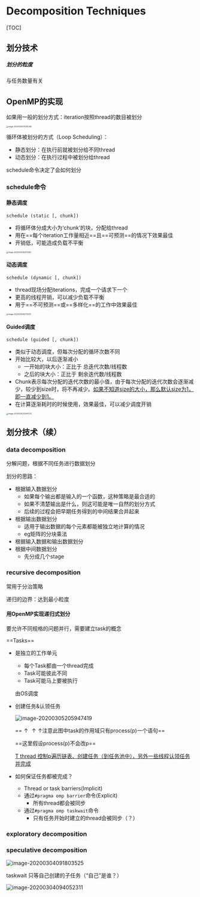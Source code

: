 # Decomposition Techniques

[TOC]

## 划分技术

##### 划分的粒度

与任务数量有关

## OpenMP的实现

如果用一般的划分方式：iteration按照thread的数目被划分

<img src="./typora-user-images/image-20200305175435380.png" alt="image-20200305175435380" style="zoom: 33%;" />

循环体被划分的方式（Loop Scheduling）：

- 静态划分：在执行前就被划分给不同thread
- 动态划分：在执行过程中被划分给thread

schedule命令决定了会如何划分

### schedule命令

#### 静态调度

`schedule (static [, chunk])`

- 将循环体分成大小为‘chunk’的块，分配给thread
- 用在==每个iteration工作量相近==且==可预测==的情况下效果最佳
- 开销低，可能造成负载不平衡

<img src="./typora-user-images/image-20200305182517683.png" alt="image-20200305182517683" style="zoom: 33%;" />

#### 动态调度

`schedule (dynamic [, chunk])`

- thread现场分配iterations，完成一个请求下一个
- 更高的线程开销，可以减少负载不平衡
- 用于==不可预测==或==多样化==的工作中效果最佳

<img src="./typora-user-images/image-20200305182759721.png" alt="image-20200305182759721" style="zoom:33%;" />

#### Guided调度

`schedule (guided [, chunk])`

- 类似于动态调度，但每次分配的循环次数不同
- 开始比较大，以后逐渐减小
  - 一开始的块大小：正比于 总迭代次数/线程数
  - 之后的块大小：正比于 剩余迭代数/线程数
- Chunk表示每次分配的迭代次数的最小值，由于每次分配的迭代次数会逐渐减少，较少到size时，将不再减少。<u>如果不知道size的大小，那么默认size为1，即一直减少到1。</u>
- 在计算逐渐耗时的时候使用，效果最佳，可以减少调度开销

<img src="./typora-user-images/image-20200305202447212.png" alt="image-20200305202447212" style="zoom: 33%;" />

## 划分技术（续）

### data decomposition

分解问题，根据不同任务进行数据划分

划分的思路：

- 根据输入数据划分
  - 如果每个输出都是输入的一个函数，这种策略是最合适的
  - 如果不清楚输出是什么，则这可能是唯一自然的划分方式
  - 后续的过程会把早期任务得到的中间结果合并起来
- 根据输出数据划分
  - 适用于输出数据的每个元素都能被独立地计算的情况
  - eg矩阵的分块乘法
- 根据输入数据和输出数据划分
- 根据中间数据划分
  - 先分成几个stage

### recursive decomposition

常用于分治策略

递归的边界：达到最小粒度

#### 用OpenMP实现递归式划分

要允许不同规格的问题并行，需要建立task的概念

==Tasks==

- 是独立的工作单元

  - 每个Task都由一个thread完成
  - Task可能彼此不同
  - Task可能马上要被执行

  由OS调度

- 创建任务&认领任务

  ![image-20200305205947419](./typora-user-images/image-20200305205947419.png)

  ==$\uparrow\uparrow\uparrow$注意此图中task的作用域只有process(p)一个语句==

  ==这里假设process(p)不会改p==

  <u>T thread 控制p遍历链表、创建任务（到任务池中），另外一些线程认领任务并完成</u>

- 如何保证任务都被完成？
  - Thread or task barriers(Implicit)
  - 通过`#pragma omp barrier`命令(Explicit)
    - 所有thread都会被同步
  - 通过`#pragma omp taskwait`命令
    - 只有任务开始时建立的thread会被同步（？）

### exploratory decomposition

### speculative decomposition









![image-20200304091803525](./typora-user-images/image-20200304091803525.png)

taskwait 只等自己创建的子任务（“自己”是谁？）





![image-20200304094052311](./typora-user-images/image-20200304094052311.png)

